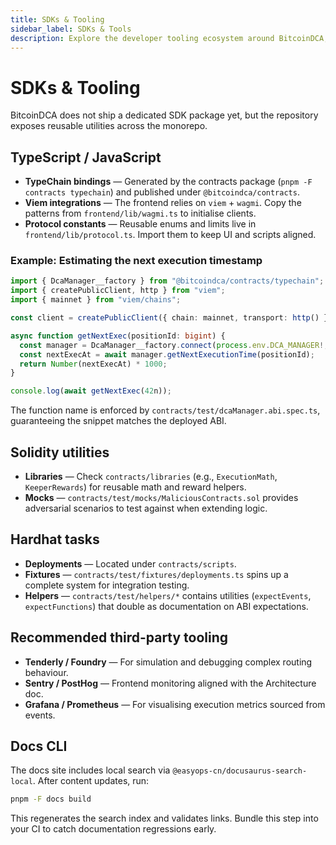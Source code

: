 ```yaml
---
title: SDKs & Tooling
sidebar_label: SDKs & Tools
description: Explore the developer tooling ecosystem around BitcoinDCA, including TypeScript SDK patterns, Hardhat helpers, and CLI utilities.
---
```


# SDKs & Tooling

BitcoinDCA does not ship a dedicated SDK package yet, but the repository exposes reusable utilities across the monorepo.

## TypeScript / JavaScript

- **TypeChain bindings** — Generated by the contracts package (`pnpm -F contracts typechain`) and published under `@bitcoindca/contracts`.
- **Viem integrations** — The frontend relies on `viem` + `wagmi`. Copy the patterns from `frontend/lib/wagmi.ts` to initialise clients.
- **Protocol constants** — Reusable enums and limits live in `frontend/lib/protocol.ts`. Import them to keep UI and scripts aligned.

### Example: Estimating the next execution timestamp

```typescript title="scripts/estimateNextExec.ts"
import { DcaManager__factory } from "@bitcoindca/contracts/typechain";
import { createPublicClient, http } from "viem";
import { mainnet } from "viem/chains";

const client = createPublicClient({ chain: mainnet, transport: http() });

async function getNextExec(positionId: bigint) {
  const manager = DcaManager__factory.connect(process.env.DCA_MANAGER!, client as any);
  const nextExecAt = await manager.getNextExecutionTime(positionId);
  return Number(nextExecAt) * 1000;
}

console.log(await getNextExec(42n));
```

The function name is enforced by `contracts/test/dcaManager.abi.spec.ts`, guaranteeing the snippet matches the deployed ABI.

## Solidity utilities

- **Libraries** — Check `contracts/libraries` (e.g., `ExecutionMath`, `KeeperRewards`) for reusable math and reward helpers.
- **Mocks** — `contracts/test/mocks/MaliciousContracts.sol` provides adversarial scenarios to test against when extending logic.

## Hardhat tasks

- **Deployments** — Located under `contracts/scripts`.  
- **Fixtures** — `contracts/test/fixtures/deployments.ts` spins up a complete system for integration testing.  
- **Helpers** — `contracts/test/helpers/*` contains utilities (`expectEvents`, `expectFunctions`) that double as documentation on ABI expectations.

## Recommended third-party tooling

- **Tenderly / Foundry** — For simulation and debugging complex routing behaviour.  
- **Sentry / PostHog** — Frontend monitoring aligned with the Architecture doc.  
- **Grafana / Prometheus** — For visualising execution metrics sourced from events.

## Docs CLI

The docs site includes local search via `@easyops-cn/docusaurus-search-local`. After content updates, run:

```bash
pnpm -F docs build
```

This regenerates the search index and validates links. Bundle this step into your CI to catch documentation regressions early.
